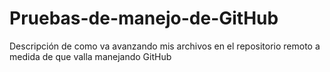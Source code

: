 # Pruebas-de-manejo-de-GitHub
Descripción de como va avanzando mis archivos en el repositorio remoto a medida de que valla manejando GitHub
